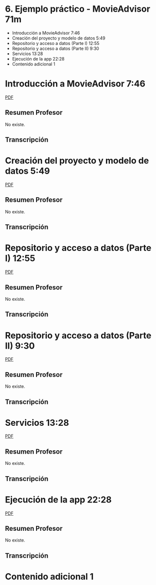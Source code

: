 # 6. Ejemplo práctico - MovieAdvisor 71m

* Introducción a MovieAdvisor 7:46 
* Creación del proyecto y modelo de datos 5:49 
* Repositorio y acceso a datos (Parte I) 12:55 
* Repositorio y acceso a datos (Parte II) 9:30 
* Servicios 13:28 
* Ejecución de la app 22:28 
* Contenido adicional 1

# Introducción a MovieAdvisor 7:46 

[PDF ](pdfs/)

## Resumen Profesor

No existe.

## Transcripción

# Creación del proyecto y modelo de datos 5:49 

[PDF ](pdfs/)

## Resumen Profesor

No existe.

## Transcripción

# Repositorio y acceso a datos (Parte I) 12:55 

[PDF ](pdfs/)

## Resumen Profesor

No existe.

## Transcripción

# Repositorio y acceso a datos (Parte II) 9:30 

[PDF ](pdfs/)

## Resumen Profesor

No existe.

## Transcripción

# Servicios 13:28 

[PDF ](pdfs/)

## Resumen Profesor

No existe.

## Transcripción

# Ejecución de la app 22:28 

[PDF ](pdfs/)

## Resumen Profesor

No existe.

## Transcripción

# Contenido adicional 1
